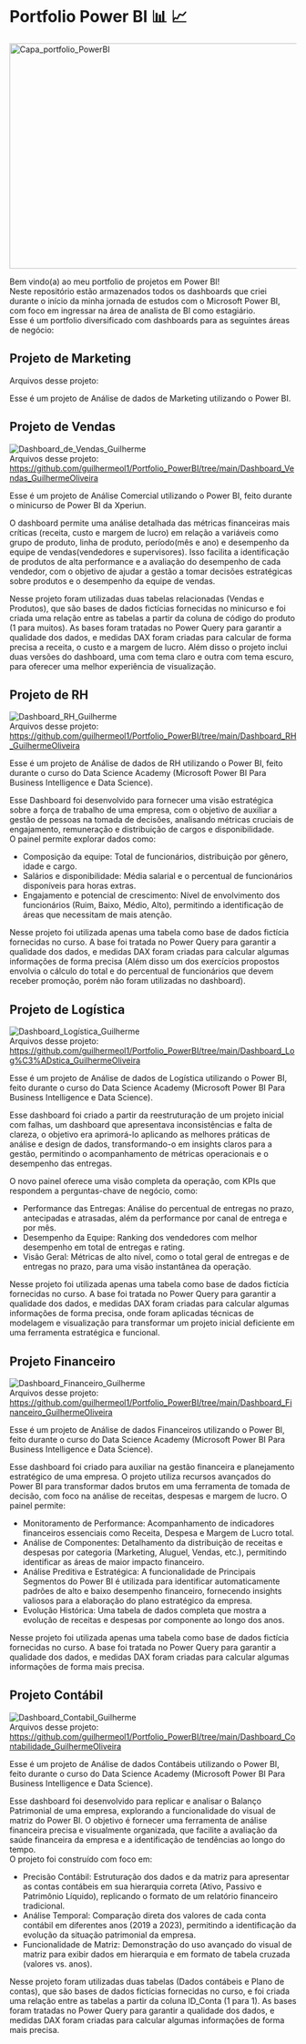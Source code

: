 # Portfolio Power BI 📊 📈  
<img width="1584" height="396" alt="Capa_portfolio_PowerBI" src="https://github.com/user-attachments/assets/7842c4a8-b431-40c7-9f90-aa66ff9cb6b2" />


Bem vindo(a) ao meu portfolio de projetos em Power BI!  
Neste repositório estão armazenados todos os dashboards que criei durante o início da minha jornada de estudos com o Microsoft Power BI, com foco em ingressar na área de analista de BI como estagiário.  
Esse é um portfolio diversificado com dashboards para as seguintes áreas de negócio:  
## Projeto de Marketing  
Arquivos desse projeto:

Esse é um projeto de Análise de dados de Marketing utilizando o Power BI.

## Projeto de Vendas  
![Dashboard_de_Vendas_Guilherme](https://github.com/user-attachments/assets/a37e8295-4ede-4387-b755-bbdefefe9cd3)  
Arquivos desse projeto: https://github.com/guilhermeol1/Portfolio_PowerBI/tree/main/Dashboard_Vendas_GuilhermeOliveira

Esse é um projeto de Análise Comercial utilizando o Power BI, feito durante o minicurso de Power BI da Xperiun.

O dashboard permite uma análise detalhada das métricas financeiras mais críticas (receita, custo e margem de lucro) em relação a variáveis como grupo de produto, linha de produto, período(mês e ano) e desempenho da equipe de vendas(vendedores e supervisores). Isso facilita a identificação de produtos de alta performance e a avaliação do desempenho de cada vendedor, com o objetivo de ajudar a gestão a tomar decisões estratégicas sobre produtos e o desempenho da equipe de vendas.

Nesse projeto foram utilizadas duas tabelas relacionadas (Vendas e Produtos), que são bases de dados fictícias fornecidas no minicurso e foi criada uma relação entre as tabelas a partir da coluna de código do produto (1 para muitos). As bases foram tratadas no Power Query para garantir a qualidade dos dados, e medidas DAX foram criadas para calcular de forma precisa a receita, o custo e a margem de lucro. Além disso o projeto inclui duas versões do dashboard, uma com tema claro e outra com tema escuro, para oferecer uma melhor experiência de visualização.  

## Projeto de RH  
![Dashboard_RH_Guilherme](https://github.com/user-attachments/assets/c8cabc92-0694-4a2a-b45b-80e1992a48ee)  
Arquivos desse projeto: https://github.com/guilhermeol1/Portfolio_PowerBI/tree/main/Dashboard_RH_GuilhermeOliveira

Esse é um projeto de Análise de dados de RH utilizando o Power BI, feito durante o curso do Data Science Academy (Microsoft Power BI Para Business Intelligence e Data Science).

Esse Dashboard foi desenvolvido para fornecer uma visão estratégica sobre a força de trabalho de uma empresa, com o objetivo de auxiliar a gestão de pessoas na tomada de decisões, analisando métricas cruciais de engajamento, remuneração e distribuição de cargos e disponibilidade.  
O painel permite explorar dados como:
- Composição da equipe: Total de funcionários, distribuição por gênero, idade e cargo.
- Salários e disponibilidade: Média salarial e o percentual de funcionários disponíveis para horas extras.
- Engajamento e potencial de crescimento: Nível de envolvimento dos funcionários (Ruim, Baixo, Médio, Alto), permitindo a identificação de áreas que necessitam de mais atenção.

Nesse projeto foi utilizada apenas uma tabela como base de dados fictícia fornecidas no curso. A base foi tratada no Power Query para garantir a qualidade dos dados, e medidas DAX foram criadas para calcular algumas informações de forma precisa (Além disso um dos exercícios propostos envolvia o cálculo do total e do percentual de funcionários que devem receber promoção, porém não foram utilizadas no dashboard).

## Projeto de Logística  
![Dashboard_Logística_Guilherme](https://github.com/user-attachments/assets/8e0f7c06-77e3-40a9-8845-ce1adf45cbed)  
Arquivos desse projeto: https://github.com/guilhermeol1/Portfolio_PowerBI/tree/main/Dashboard_Log%C3%ADstica_GuilhermeOliveira

Esse é um projeto de Análise de dados de Logística utilizando o Power BI, feito durante o curso do Data Science Academy (Microsoft Power BI Para Business Intelligence e Data Science).

Esse dashboard foi criado a partir da reestruturação de um projeto inicial com falhas, um dashboard que apresentava inconsistências e falta de clareza, o objetivo era aprimorá-lo aplicando as melhores práticas de análise e design de dados, transformando-o em insights claros para a gestão, permitindo o acompanhamento de métricas operacionais e o desempenho das entregas.

O novo painel oferece uma visão completa da operação, com KPIs que respondem a perguntas-chave de negócio, como:
- Performance das Entregas: Análise do percentual de entregas no prazo, antecipadas e atrasadas, além da performance por canal de entrega e por mês.
- Desempenho da Equipe: Ranking dos vendedores com melhor desempenho em total de entregas e rating.
- Visão Geral: Métricas de alto nível, como o total geral de entregas e de entregas no prazo, para uma visão instantânea da operação.

Nesse projeto foi utilizada apenas uma tabela como base de dados fictícia fornecidas no curso. A base foi tratada no Power Query para garantir a qualidade dos dados, e medidas DAX foram criadas para calcular algumas informações de forma precisa, onde foram aplicadas técnicas de modelagem e visualização para transformar um projeto inicial deficiente em uma ferramenta estratégica e funcional.

## Projeto Financeiro  
![Dashboard_Financeiro_Guilherme](https://github.com/user-attachments/assets/c61d6d96-f985-46b2-b645-09a0168195d4)  
Arquivos desse projeto: https://github.com/guilhermeol1/Portfolio_PowerBI/tree/main/Dashboard_Financeiro_GuilhermeOliveira

Esse é um projeto de Análise de dados Financeiros utilizando o Power BI, feito durante o curso do Data Science Academy (Microsoft Power BI Para Business Intelligence e Data Science).

Esse dashboard foi criado para auxiliar na gestão financeira e planejamento estratégico de uma empresa. O projeto utiliza recursos avançados do Power BI para transformar dados brutos em uma ferramenta de tomada de decisão, com foco na análise de receitas, despesas e margem de lucro.
O painel permite:
- Monitoramento de Performance: Acompanhamento de indicadores financeiros essenciais como Receita, Despesa e Margem de Lucro total.
- Análise de Componentes: Detalhamento da distribuição de receitas e despesas por categoria (Marketing, Aluguel, Vendas, etc.), permitindo identificar as áreas de maior impacto financeiro.
- Análise Preditiva e Estratégica: A funcionalidade de Principais Segmentos do Power BI é utilizada para identificar automaticamente padrões de alto e baixo desempenho financeiro, fornecendo insights valiosos para a elaboração do plano estratégico da empresa.
- Evolução Histórica: Uma tabela de dados completa que mostra a evolução de receitas e despesas por componente ao longo dos anos.

Nesse projeto foi utilizada apenas uma tabela como base de dados fictícia fornecidas no curso. A base foi tratada no Power Query para garantir a qualidade dos dados, e medidas DAX foram criadas para calcular algumas informações de forma mais precisa.

## Projeto Contábil
![Dashboard_Contabil_Guilherme](https://github.com/user-attachments/assets/bb494b81-a387-4ab1-9bd6-247f8e677f25)  
Arquivos desse projeto: https://github.com/guilhermeol1/Portfolio_PowerBI/tree/main/Dashboard_Contabilidade_GuilhermeOliveira

Esse é um projeto de Análise de dados Contábeis utilizando o Power BI, feito durante o curso do Data Science Academy (Microsoft Power BI Para Business Intelligence e Data Science).

Esse dashboard foi desenvolvido para replicar e analisar o Balanço Patrimonial de uma empresa, explorando a funcionalidade do visual de matriz do Power BI. O objetivo é fornecer uma ferramenta de análise financeira precisa e visualmente organizada, que facilite a avaliação da saúde financeira da empresa e a identificação de tendências ao longo do tempo.  
O projeto foi construído com foco em:
- Precisão Contábil: Estruturação dos dados e da matriz para apresentar as contas contábeis em sua hierarquia correta (Ativo, Passivo e Patrimônio Líquido), replicando o formato de um relatório financeiro tradicional.
- Análise Temporal: Comparação direta dos valores de cada conta contábil em diferentes anos (2019 a 2023), permitindo a identificação da evolução da situação patrimonial da empresa.
- Funcionalidade de Matriz: Demonstração do uso avançado do visual de matriz para exibir dados em hierarquia e em formato de tabela cruzada (valores vs. anos).

Nesse projeto foram utilizadas duas tabelas (Dados contábeis e Plano de contas), que são bases de dados fictícias fornecidas no curso, e foi criada uma relação entre as tabelas a partir da coluna ID_Conta (1 para 1).  As bases foram tratadas no Power Query para garantir a qualidade dos dados, e medidas DAX foram criadas para calcular algumas informações de forma mais precisa.
